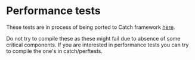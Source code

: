# Performance tests

These tests are in process of being ported to Catch framework [here](../catch/perftests/).

Do not try to compile these as these might fail due to absence of some critical components. If you are interested in performance tests you can try to compile the one's in catch/perftests.
